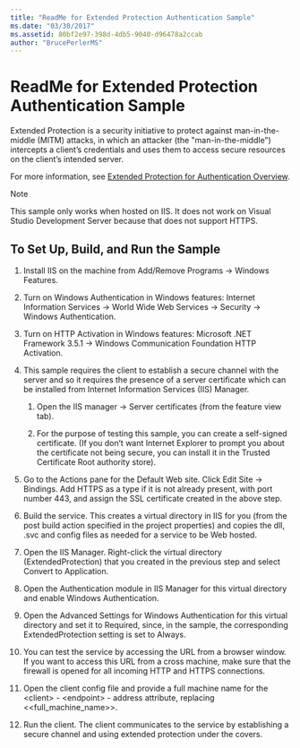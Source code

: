 ```yaml
---
title: "ReadMe for Extended Protection Authentication Sample"
ms.date: "03/30/2017"
ms.assetid: 80bf2e97-398d-4db5-9040-d96478a2ccab
author: "BrucePerlerMS"
---
```

# ReadMe for Extended Protection Authentication Sample
Extended Protection is a security initiative to protect against man-in-the-middle (MITM) attacks, in which an attacker (the "man-in-the-middle") intercepts a client’s credentials and uses them to access secure resources on the client’s intended server.  
  
 For more information, see [Extended Protection for Authentication Overview](../../../../docs/framework/wcf/feature-details/extended-protection-for-authentication-overview.md).  
  
> [!NOTE]
>  This sample only works when hosted on IIS. It does not work on Visual Studio Development Server because that does not support HTTPS.  
  
## To Set Up, Build, and Run the Sample  
  
1.  Install IIS on the machine from Add/Remove Programs -> Windows Features.  
  
2.  Turn on Windows Authentication in Windows features: Internet Information Services -> World Wide Web Services -> Security -> Windows Authentication.  
  
3.  Turn on HTTP Activation in Windows features: Microsoft .NET Framework 3.5.1 -> Windows Communication Foundation HTTP Activation.  
  
4.  This sample requires the client to establish a secure channel with the server and so it requires the presence of a server certificate which can be installed from Internet Information Services (IIS) Manager.  
  
    1.  Open the IIS manager -> Server certificates (from the feature view tab).  
  
    2.  For the purpose of testing this sample, you can create a self-signed certificate. (If you don’t want Internet Explorer to prompt you about the certificate not being secure, you can install it in the Trusted Certificate Root authority store).  
  
5.  Go to the Actions pane for the Default Web site. Click Edit Site -> Bindings. Add HTTPS as a type if it is not already present, with port number 443, and assign the SSL certificate created in the above step.  
  
6.  Build the service. This creates a virtual directory in IIS for you (from the post build action specified in the project properties) and copies the dll, .svc and config files as needed for a service to be Web hosted.  
  
7.  Open the IIS Manager. Right-click the virtual directory (ExtendedProtection) that you created in the previous step and select Convert to Application.  
  
8.  Open the Authentication module in IIS Manager for this virtual directory and enable Windows Authentication.  
  
9. Open the Advanced Settings for Windows Authentication for this virtual directory and set it to Required, since, in the sample, the corresponding ExtendedProtection setting is set to Always.  
  
10. You can test the service by accessing the URL from a browser window. If you want to access this URL from a cross machine, make sure that the firewall is opened for all incoming HTTP and HTTPS connections.  
  
11. Open the client config file and provide a full machine name for the \<client> - \<endpoint> - address attribute, replacing <<full_machine_name>>.  
  
12. Run the client. The client communicates to the service by establishing a secure channel and using extended protection under the covers.
